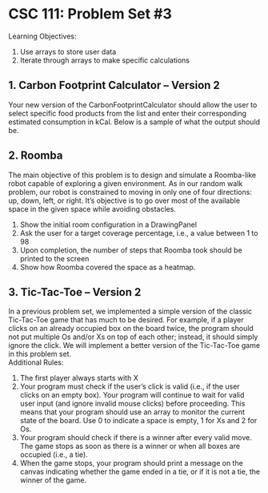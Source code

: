# CSC 111: Problem Set #3
Learning Objectives:
1) Use arrays to store user data
2) Iterate through arrays to make specific calculations

## 1. Carbon Footprint Calculator – Version 2
Your new version of the CarbonFootprintCalculator should allow the user to select specific food products from the list and enter their corresponding estimated consumption in kCal. Below is a sample of what the output should be.

## 2. Roomba
The main objective of this problem is to design and simulate a Roomba-like robot capable of exploring a given environment. As in our random walk problem, our robot is constrained to moving in only one of four directions: up, down, left, or right. It’s objective is to go over most of the available space in the given space while avoiding obstacles. 
1) Show the initial room configuration in a DrawingPanel
2) Ask the user for a target coverage percentage, i.e., a value between 1 to 98
3) Upon completion, the number of steps that Roomba took should be printed to the screen
4) Show how Roomba covered the space as a heatmap.

## 3. Tic-Tac-Toe – Version 2
In a previous problem set, we implemented a simple version of the classic Tic-Tac-Toe game that has much to be desired. For example, if a player clicks on an already occupied box on the board twice, the program should not put multiple Os and/or Xs on top of each other; instead, it should simply ignore the click. We will implement a better version of the Tic-Tac-Toe game in this problem set.\
Additional Rules:
1) The first player always starts with X
2) Your program must check if the user’s click is valid (i.e., if the user clicks on an empty box). Your program will continue to wait for valid user input (and ignore invalid mouse clicks) before proceeding. This means that your program should use an array to monitor the current state of the board. Use 0 to indicate a space is empty, 1 for Xs and 2 for Os.
3) Your program should check if there is a winner after every valid move. The game stops as soon as there is a winner or when all boxes are occupied (i.e., a tie).
4) When the game stops, your program should print a message on the canvas indicating whether the game ended in a tie, or if it is not a tie, the winner of the game.
